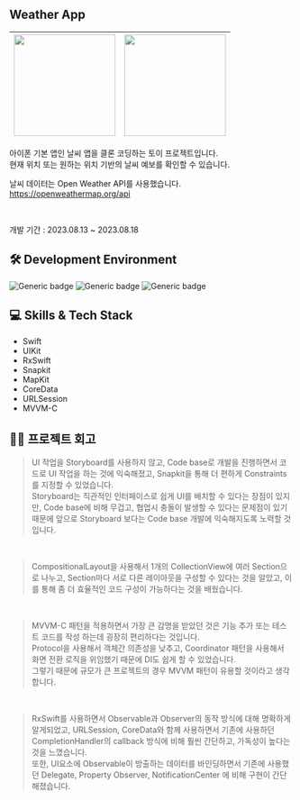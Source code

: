 ## Weather App

<img src="https://github.com/EJLee1209/WeatherApp/assets/101651909/6ed2cabd-7ab9-41f7-a9e1-bc3a20d183a9" width=180/> | <img src="https://github.com/EJLee1209/WeatherApp/assets/101651909/ee669706-140a-43c2-88fb-8427b8c1b9ef" width=180/>
---|---|

아이폰 기본 앱인 날씨 앱을 클론 코딩하는 토이 프로젝트입니다. <br>
현재 위치 또는 원하는 위치 기반의 날씨 예보를 확인할 수 있습니다. <br>

날씨 데이터는 Open Weather API를 사용했습니다. <br>
https://openweathermap.org/api

<br>

개발 기간 : 2023.08.13 ~ 2023.08.18 <br>

## 🛠 Development Environment

![Generic badge](https://img.shields.io/badge/iOS-15.0+-lightgrey.svg) ![Generic badge](https://img.shields.io/badge/Xcode-14.3.1-blue.svg) ![Generic badge](https://img.shields.io/badge/Swift-5.8.1-purple.svg)



## 💻 Skills & Tech Stack
- Swift
- UIKit
- RxSwift
- Snapkit
- MapKit
- CoreData
- URLSession
- MVVM-C

## 👨‍💻 프로젝트 회고

>UI 작업을 Storyboard를 사용하지 않고, Code base로 개발을 진행하면서 코드로 UI 작업을 하는 것에 익숙해졌고, Snapkit을 통해 더 편하게 Constraints를 지정할 수 있었습니다.<br>Storyboard는 직관적인 인터페이스로 쉽게 UI를 배치할 수 있다는 장점이 있지만, Code base에 비해 무겁고, 협업시 충돌이 발생할 수 있다는 문제점이 있기 때문에 앞으로 Storyboard 보다는 Code base 개발에 익숙해지도록 노력할 것 입니다.

<br>

> CompositionalLayout을 사용해서 1개의 CollectionView에 여러 Section으로 나누고, Section마다 서로 다른 레이아웃을 구성할 수 있다는 것을 알았고, 이를 통해 좀 더 효율적인 코드 구성이 가능하다는 것을 배웠습니다.

<br>

>MVVM-C 패턴을 적용하면서 가장 큰 감명을 받았던 것은 기능 추가 또는 테스트 코드를 작성 하는데 굉장히 편리하다는 것입니다.<br>Protocol을 사용해서 객체간 의존성을 낮추고, Coordinator 패턴을 사용해서 화면 전환 로직을 위임했기 때문에 DI도 쉽게 할 수 있었습니다.<br>그렇기 때문에 규모가 큰 프로젝트의 경우 MVVM 패턴이 유용할 것이라고 생각합니다.

<br>

>RxSwift를 사용하면서 Observable과 Observer의 동작 방식에 대해 명확하게 알게되었고, URLSession, CoreData와 함께 사용하면서 기존에 사용하던 CompletionHandler의 callback 방식에 비해 훨씬 간단하고, 가독성이 높다는 것을 느꼈습니다. <br>
또한, UI요소에 Observable이 방출하는 데이터를 바인딩하면서 기존에 사용했던 Delegate, Property Observer, NotificationCenter 에 비해 구현이 간단해졌습니다.
